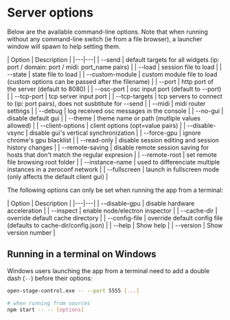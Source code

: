 # Server options

Below are the available command-line options. Note that when running without any command-line switch (ie from a file browser), a launcher window will spawn to help setting them.

<div class="force-full-table"></div>
| Option | Description |
|---|---|
| --send | default targets for all widgets (ip: port / domain: port / midi: port_name pairs) |
| --load | session file to load |
| --state | state file to load |
| --custom-module | custom module file to load (custom options can be passed after the filename) |
| --port | http port of the server (default to 8080) |
| --osc-port | osc input port (default to --port) |
| --tcp-port | tcp server input port |
| --tcp-targets | tcp servers to connect to (ip: port pairs), does not susbtitute for --send |
| --midi | midi router settings |
| --debug | log received osc messages in the console |
| --no-gui | disable default gui |
| --theme | theme name or path (mutliple values allowed) |
| --client-options | client options (opt=value pairs) |
| --disable-vsync | disable gui's vertical synchronization |
| --force-gpu | ignore chrome's gpu blacklist |
| --read-only | disable session editing and session history changes |
| --remote-saving | disable remote session saving for hosts that don't match the regular expresion |
| --remote-root | set remote file browsing root folder |
| --instance-name | used to differenciate multiple instances in a zeroconf network |
| --fullscreen | launch in fullscreen mode (only affects the default client gui) |

The following options can only be set when running the app from a terminal:

<div class="force-full-table"></div>
| Option | Description |
|---|---|
| --disable-gpu | disable hardware acceleration |
| --inspect | enable node/electron inspector |
| --cache-dir | override default cache directory |
| --config-file | override default config file (defaults to cache-dir/config.json) |
| --help | Show help |
| --version | Show version number |

## Running in a terminal on Windows

Windows users launching the app from a terminal need to add a double dash (`--`) before their options:

```bash
open-stage-control.exe -- --port 5555 [...]

# when running from sources
npm start -- -- [options]
```
